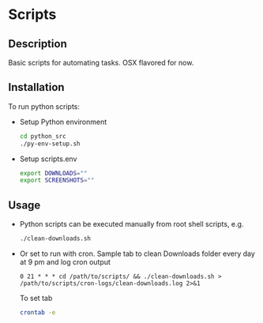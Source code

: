 # Scripts

## Description

Basic scripts for automating tasks. OSX flavored for now.

## Installation

To run python scripts:

- Setup Python environment

    ```bash
    cd python_src
    ./py-env-setup.sh
    ```

- Setup scripts.env

    ```bash
    export DOWNLOADS=""
    export SCREENSHOTS=""
    ```

## Usage

- Python scripts can be executed manually from root shell scripts, e.g.

    ```bash
    ./clean-downloads.sh
    ```

- Or set to run with cron. Sample tab to clean Downloads folder every day at 9 pm and log cron output

    ```
    0 21 * * * cd /path/to/scripts/ && ./clean-downloads.sh > /path/to/scripts/cron-logs/clean-downloads.log 2>&1
    ```

    To set tab
    
    ```bash
    crontab -e
    ```
